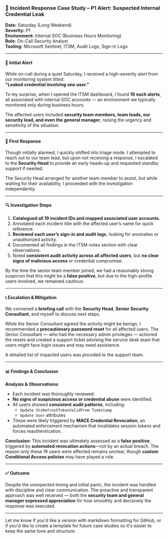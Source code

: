 ### 🛑 Incident Response Case Study – P1 Alert: Suspected Internal Credential Leak

**Date:** Saturday (Long Weekend)  
**Severity:** P1  
**Environment:** Internal SOC (Business Hours Monitoring)  
**Role:** On-Call Security Analyst  
**Tooling:** Microsoft Sentinel, ITSM, Audit Logs, Sign-in Logs

---

#### 🔔 Initial Alert

While on-call during a quiet Saturday, I received a high-severity alert from our monitoring system titled:  
**"Leaked credential involving one user."**  

To my surprise, when I opened the ITSM dashboard, I found **19 such alerts**, all associated with internal SOC accounts — an environment we typically monitored only during business hours.

The affected users included **security team members, team leads, our security lead, and even the general manager**, raising the urgency and sensitivity of the situation.

---

#### 🧭 First Response

Though initially alarmed, I quickly shifted into triage mode. I attempted to reach out to our team lead, but upon not receiving a response, I escalated to the **Security Head** to provide an early heads-up and requested standby support if needed.

The Security Head arranged for another team member to assist, but while waiting for their availability, I proceeded with the investigation independently.

---

#### 🔍 Investigation Steps

1. **Catalogued all 19 incident IDs and mapped associated user accounts.**  
2. Annotated each incident title with the affected user’s name for quick reference.  
3. **Reviewed each user’s sign-in and audit logs**, looking for anomalies or unauthorized activity.  
4. Documented all findings in the ITSM notes section with clear observations.  
5. Noted **consistent audit activity across all affected users**, but **no clear signs of malicious access** or credential compromise.

By the time the senior team member joined, we had a reasonably strong suspicion that this might be a **false positive**, but due to the high-profile users involved, we remained cautious.

---

#### 📞 Escalation & Mitigation

We convened a **briefing call** with the **Security Head**, **Senior Security Consultant**, and myself to discuss next steps.

While the Senior Consultant agreed the activity might be benign, I recommended a **precautionary password reset** for all affected users. The Senior Consultant — who had the necessary admin privileges — actioned the resets and created a support ticket advising the service desk team that users might face login issues and may need assistance.

A detailed list of impacted users was provided to the support team.

---

#### 📊 Findings & Conclusion

**Analysis & Observations:**
- Each incident was thoroughly reviewed.
- **No signs of suspicious access or credential abuse** were identified.
- All users showed **consistent audit patterns**, including:
  - `Update StsRefreshTokenValidFrom Timestamp`
  - `Update User` attributes
- These were likely triggered by **MACE Credential Revocation**, an automated enforcement mechanism that invalidates session tokens and forces reauthentication.

**Conclusion:**
This incident was ultimately assessed as a **false positive**, triggered by **automated revocation actions**—not by an actual breach. The reason only these 19 users were affected remains unclear, though **custom Conditional Access policies** may have played a role.

---

#### ✅ Outcome

Despite the unexpected timing and initial panic, the incident was handled with discipline and clear communication. The proactive and transparent approach was well received — both the **security team and general manager expressed appreciation** for how smoothly and decisively the response was executed.

---

Let me know if you'd like a version with markdown formatting for GitHub, or if you'd like to create a template for future case studies so it's easier to keep the same tone and structure.
